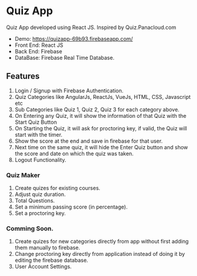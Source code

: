 # Quiz App
Quiz App developed using React JS. Inspired by Quiz.Panacloud.com

* Demo: https://quizapp-69b93.firebaseapp.com/
* Front End: React JS
* Back End: Firebase
* DataBase: Firebase Real Time Database.

## Features

1) Login / Signup with Firebase Authentication.
2) Quiz Categories like AngularJs, ReactJs, VueJs, HTML, CSS, Javascript etc
3) Sub Categories like Quiz 1, Quiz 2, Quiz 3 for each category above.
4) On Entering any Quiz, it will show the information of that Quiz with the Start Quiz Button
5) On Starting the Quiz, it will ask for proctoring key, if valid, the Quiz will start with the timer.
6) Show the score at the end and save in firebase for that user.
7) Next time on the same quiz, it will hide the Enter Quiz button and show the score and date on which the quiz was taken.
8) Logout Functionality.

### Quiz Maker

1) Create quizes for existing courses.
2) Adjust quiz duration.
3) Total Questions.
4) Set a minimum passing score (in percentage).
5) Set a proctoring key.

### Comming Soon.

1) Create quizes for new categories directly from app without first adding them manually to firebase.
2) Change proctoring key directly from application instead of doing it by editing the firebase database.
3) User Account Settings.
